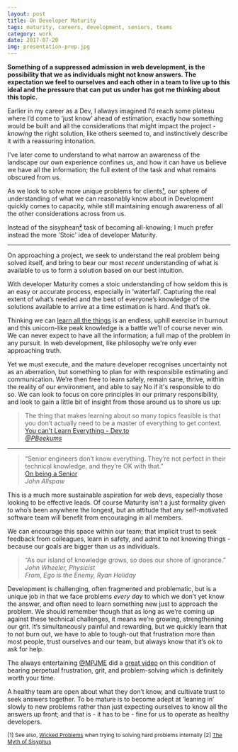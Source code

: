```yaml
---
layout: post
title: On Developer Maturity
tags: maturity, careers, development, seniors, teams
category: work
date: 2017-07-20
img: presentation-prep.jpg
---
```


**Something of a suppressed admission in web development, is the possibility that we as individuals might not know answers. The expectation we feel to ourselves and each other in a team to live up to this ideal and the pressure that can put us under has got me thinking about this topic.**

Earlier in my career as a Dev, I always imagined I’d reach some plateau where I’d come to ‘just know’ ahead of estimation, exactly how something would be built and all the considerations that might impact the project - *knowing* the right solution, like others seemed to, and instinctively describe it with a reassuring intonation.

I've later come to understand to what narrow an awareness of the landscape our own experience confines us, and how it can have us believe we have all the information; the full extent of the task and what remains obscured from us.  

As we look to solve more unique problems for clients[**¹**](#ref1), our sphere of understanding of what we can reasonably know about in Development quickly comes to capacity, while still maintaining enough awareness of all the other considerations across from us.  

Instead of the sisyphean[**²**](#ref2) task of becoming all-knowing; I much prefer instead the more 'Stoic' idea of developer Maturity.

<hr />

On approaching a project, we seek to understand the real problem being solved itself, and bring to bear our most *recent* understanding of what is available to us to form a solution based on our best intuition.

With developer Maturity comes a stoic understanding of how seldom this is an easy or accurate process, especially in ‘waterfall’. Capturing the real extent of what’s needed and the best of everyone’s knowledge of the solutions available to arrive at a time estimation is hard. And that’s ok.

Thinking we can [learn all the things](https://dev.to/pbeekums/you-cant-learn-everything) is an endless, uphill exercise in burnout and this unicorn-like peak knowledge is a battle we’ll of course never win. We can never expect to have all the information; a full map of the problem in any pursuit. In web development, like philosophy we're only ever approaching truth.  

Yet we must execute, and the mature developer recognises uncertainty not as an aberration, but something to plan for with responsibile estimating and communication. We’re then free to learn safely, remain sane, thrive, within the reality of our environment, and able to say No if it's responsible to do so. We can look to focus on core principles in our primary responsibility, and look to gain a little bit of insight from those around us to shore us up:  

> The thing that makes learning about so many topics feasible is that you don’t actually need to be a master of everything to get context.  
[You can't Learn Everything - Dev.to](https://dev.to/pbeekums/you-cant-learn-everything)  
_[@PBeekums](https://twitter.com/PBeekums)_
  

<hr />
  
> “Senior engineers don’t know everything. They’re not perfect in their technical knowledge, and they’re OK with that.”  
[On being a Senior](http://www.kitchensoap.com/2012/10/25/on-being-a-senior-engineer/)  
_John Allspaw_

This is a much more sustainable aspiration for web devs, especially those looking to be effective leads. Of course Maturity isn't a just formality given to who’s been anywhere the longest, but an attitude that any self-motivated software team will benefit from encouraging in all members.  

We can encourage this space within our team; that implicit trust to seek feedback from colleagues, learn in safety, and admit to not knowing things - because our goals are bigger than us as individuals.  

> “As our island of knowledge grows, so does our shore of ignorance.”  
_John Wheeler, Physicist_  
_From, Ego is the Enemy, Ryan Holiday_

Development is challenging, often fragmented and problematic, but is a unique job in that we face problems *every day* to which we don’t yet know the answer, and often need to learn something new just to approach the problem. We should remember though that as long as we’re coming up against these technical challenges, it means we’re growing, strengthening our grit. It’s simultaneously painful and rewarding, but we quickly learn that to not burn out, we have to able to tough-out that frustration more than most people, trust ourselves and our team, but always know that it’s ok to ask for help.

The always entertaining [@MPJME](https://twitter.com/@MPJME) did a [great video](https://www.youtube.com/watch?v=DwQ7psiU23I) on this condition of bearing perpetual frustration, grit, and problem-solving which is definitely worth your time.

A healthy team are open about what they don’t know, and cultivate trust to seek answers together. To be mature is to become adept at ‘leaning in’ slowly to new problems rather than just expecting ourselves to know all the answers up front; and that is - it has to be - fine for us to operate as healthy developers.  

<span style="font-size: 12px;">
[1] See also, <a name="ref1" href="https://en.wikipedia.org/wiki/Wicked_problem">Wicked Problems</a> when trying to solving hard problems internally  
[2] <a name="ref2" href="http://www.sparknotes.com/philosophy/sisyphus/section11.rhtml">The Myth of Sisyphus</a>  
</span>
